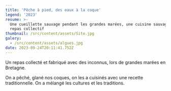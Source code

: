 ```yaml
---
title: 'Pêche à pied, des eaux à la coque'
legend: '2023'
resume: >-
  Une cueillette sauvage pendant les grandes marées, une cuisine sauvage et un
  repas collectif
thumbnail: /src/content/assets/Site.jpg
galery:
  - /src/content/assets/algues.jpg
date: 2023-09-24T20:11:41.752Z
---
```


Un repas collecté et fabriqué avec des inconnus, lors de grandes marées en Bretagne.

O﻿n a pêché, glané nos coques, on les a cuisinés avec une recette traditionnelle. On a mélangé les cultures et les traditions.
